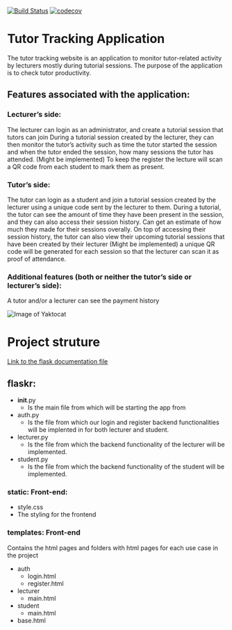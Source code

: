 [![Build Status](https://travis-ci.org/Skhendle/Tutor-Tracking-Application.svg?branch=master)](https://travis-ci.org/Skhendle/Tutor-Tracking-Application)
[![codecov](https://codecov.io/gh/Skhendle/Tutor-Tracking-Application/branch/master/graph/badge.svg)](https://codecov.io/gh/Skhendle/Tutor-Tracking-Application)

# Tutor Tracking Application

The tutor tracking website is an application to monitor tutor-related activity by lecturers mostly during tutorial sessions. The purpose of the application is to check tutor productivity.

## Features associated with the application:
### Lecturer’s side:
The lecturer can login as an administrator, and create a tutorial session that tutors can join
During a tutorial session created by the lecturer, they can then monitor the tutor’s activity such as time the tutor started the session and when the tutor ended the session, how many sessions the tutor has attended.
(Might be implemented) To keep the register the lecture will scan a QR code from each student to mark them as present.
### Tutor’s side:
The tutor can login as a student and join a tutorial session created by the lecturer using a unique code sent by the lecturer to them.
During a tutorial, the tutor can see the amount of time they have been present in the session, and they can also access their session history.
Can get an estimate of how much they made for their sessions overally.
On top of accessing their session history, the tutor can also view their upcoming tutorial sessions that have been created by their lecturer 
(Might be implemented) a unique QR code will be generated for each session so that the lecturer can scan it as proof of attendance.

### Additional features (both or neither the tutor’s side or lecturer’s side):
A tutor and/or a lecturer can see the payment history

![Image of Yaktocat](https://octodex.github.com/images/yaktocat.png)



# Project struture
[Link to the flask documentation file](https://flask.palletsprojects.com/en/1.1.x/tutorial/layout/)
## flaskr:
  * __init__.py 
    * Is the main file from which will be starting the app from
  * auth.py 
    * Is the file from which our login and register backend functionalities will be implented in for both lecturer and student.
  * lecturer.py
    * Is the file from which the backend functionality of the lecturer will be implemented.
  * student.py
    * Is the file from which the backend functionality of the student will be implemented.
  ### static: Front-end:
  * style.css
   * The styling for the frontend
  
  ### templates: Front-end 
   Contains the  html pages and folders with html pages for each use case in the project
   * auth
     - login.html
     - register.html
   * lecturer
     - main.html
   * student
     - main.html
   * base.html
   
